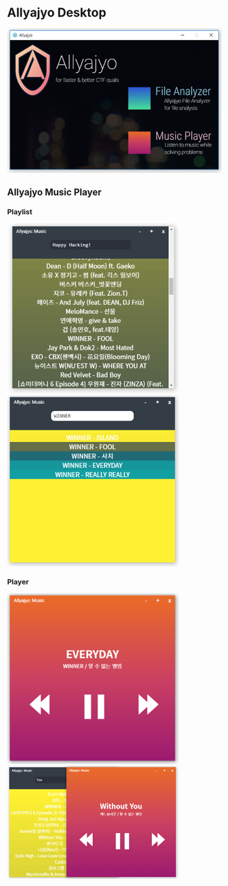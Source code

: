 # Allyajyo Desktop

<img src="images/main_1.png" width="500"/>

## Allyajyo Music Player

### Playlist

<img src="images/playlist_1.png" width="400"/>

<img src="images/playlist_2.png" width="400"/>

### Player

<img src="images/player_1.png" width="400"/>

<img src="images/player_2.png" width="400"/>

